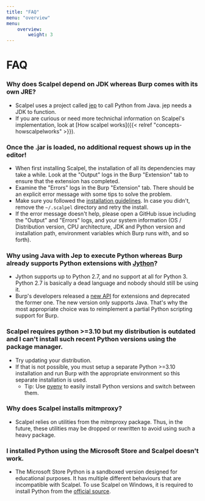 ```yaml
---
title: "FAQ"
menu: "overview"
menu:
    overview:
        weight: 3
---
```


# FAQ

### Why does Scalpel depend on JDK whereas Burp comes with its own JRE?
-   Scalpel uses a project called [jep](https://github.com/ninia/jep/wiki/) to call Python from Java. jep needs a JDK to function.
-   If you are curious or need more technichal information on Scalpel's implementation, look at [How scalpel works]({{< relref "concepts-howscalpelworks" >}}).

### Once the .jar is loaded, no additional request shows up in the editor!
-   When first installing Scalpel, the installation of all its dependencies may take a while. Look at the "Output" logs in the Burp "Extension" tab to ensure that the extension has completed.
-   Examine the "Errors" logs in the Burp "Extension" tab. There should be an explicit error message with some tips to solve the problem.
-   Make sure you followed the [installation guidelines](../install.md). In case you didn't, remove the `~/.scalpel` directory and retry the install.
-   If the error message doesn't help, please open a GitHub issue including the "Output" and "Errors" logs, and your system information (OS / Distribution version, CPU architecture, JDK and Python version and installation path, environment variables which Burp runs with, and so forth).

### Why using Java with Jep to execute Python whereas Burp already supports Python extensions with [Jython](https://www.jython.org/)?
-   Jython supports up to Python 2.7, and no support at all for Python 3. Python 2.7 is basically a dead language and nobody should still be using it.
-   Burp's developers released a [new API](https://portswigger.net/burp/documentation/desktop/extensions/creating) for extensions and deprecated the former one. The new version only supports Java. That's why the most appropriate choice was to reimplement a partial Python scripting support for Burp.

### Scalpel requires python >=3.10 but my distribution is outdated and I can't install such recent Python versions using the package manager.
-   Try updating your distribution.
-   If that is not possible, you must setup a separate Python >=3.10 installation and run Burp with the appropriate environment so this separate installation is used.
    -   Tip: Use [pyenv](https://github.com/pyenv/pyenv) to easily install Python versions and switch between them.

### Why does Scalpel installs mitmproxy?
-   Scalpel relies on utilities from the mitmproxy package. Thus, in the future, these utilities may be dropped or rewritten to avoid using such a heavy package.

### I installed Python using the Microsoft Store and Scalpel doesn't work.
-   The Microsoft Store Python is a sandboxed version designed for educational purposes. It has multiple different behaviours that are incompatible with Scalpel. To use Scalpel on Windows, it is required to install Python from the [official source](https://www.python.org/downloads/windows/).
